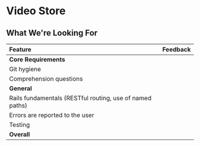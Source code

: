# Video Store
## What We're Looking For

| Feature | Feedback    |
| :------------- | :------------- |
| **Core Requirements** |   |
| Git hygiene |  |
| Comprehension questions	|  |
| **General** |  |
| Rails fundamentals (RESTful routing, use of named paths) |  |
| Errors are reported to the user |  |
| Testing |  |
|  **Overall** |  |
